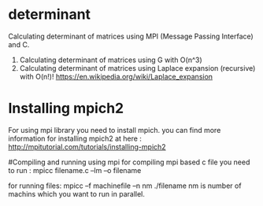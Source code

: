 # determinant
Calculating determinant of matrices using MPI (Message Passing Interface) and C.
1. Calculating determinant of matrices using G with O(n^3)
2. Calculating determinant of matrices using Laplace expansion (recursive) with O(n!)!
   https://en.wikipedia.org/wiki/Laplace_expansion

# Installing mpich2
For using mpi library you need to install mpich. you can find more information for installing mpich2 at here :
   http://mpitutorial.com/tutorials/installing-mpich2
   
#Compiling and running using mpi
for compiling mpi based c file you need to run :
    mpicc filename.c –lm –o filename

for running files:
    mpicc –f machinefile –n nm ./filename
    nm is number of machins which you want to run in parallel.
   

